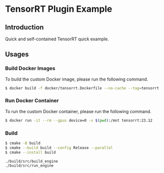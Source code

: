 # TensorRT Plugin Example

## Introduction

Quick and self-contained TensorRT quick example.

## Usages

### Build Docker Images

To build the custom Docker image, please run the following command.

```bash
$ docker build -f docker/tensorrt.Dockerfile --no-cache --tag=tensorrt:23.12 .
```

### Run Docker Container

To run the custom Docker container, please run the following command.

```bash
$ docker run -it --rm --gpus device=0 -v $(pwd):/mnt tensorrt:23.12
```

### Build

```bash
$ cmake -B build
$ cmake --build build --config Release --parallel
$ cmake --install build
```

```
./build/src/build_engine
./build/src/run_engine
```
